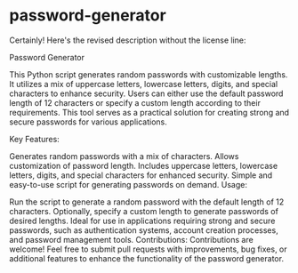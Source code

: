 # password-generator

Certainly! Here's the revised description without the license line:

Password Generator

This Python script generates random passwords with customizable lengths. It utilizes a mix of uppercase letters, lowercase letters, digits, and special characters to enhance security. Users can either use the default password length of 12 characters or specify a custom length according to their requirements. This tool serves as a practical solution for creating strong and secure passwords for various applications.

Key Features:

Generates random passwords with a mix of characters.
Allows customization of password length.
Includes uppercase letters, lowercase letters, digits, and special characters for enhanced security.
Simple and easy-to-use script for generating passwords on demand.
Usage:

Run the script to generate a random password with the default length of 12 characters.
Optionally, specify a custom length to generate passwords of desired lengths.
Ideal for use in applications requiring strong and secure passwords, such as authentication systems, account creation processes, and password management tools.
Contributions:
Contributions are welcome! Feel free to submit pull requests with improvements, bug fixes, or additional features to enhance the functionality of the password generator.

